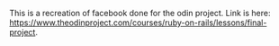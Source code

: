 This is a recreation of facebook done for the odin project. Link is here: https://www.theodinproject.com/courses/ruby-on-rails/lessons/final-project.